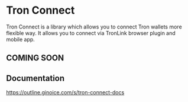 # Tron Connect

Tron Connect is a library which allows you to connect Tron wallets more flexible way.
It allows you to connect via TronLink browser plugin and mobile app.

## COMING SOON

## Documentation

https://outline.ginoice.com/s/tron-connect-docs
